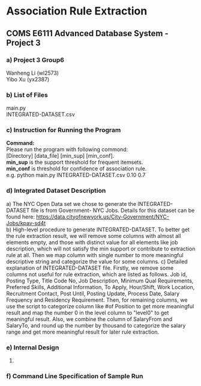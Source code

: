 # Association Rule Extraction
## COMS E6111 Advanced Database System - Project 3 
### a) Project 3 Group6
  Wanheng Li (wl2573)    
  Yibo Xu (yx2387)
### b) List of Files    
main.py   
INTEGRATED-DATASET.csv
### c) Instruction for Running the Program
**Command:**    
Please run the program with following commond:    
[Directory] [data_file] [min_sup] [min_conf].         
**min_sup** is the support threshold for frequent itemsets.    
**min_conf** is threshold for confidence of association rule.     
e.g. python main.py INTEGRATED-DATASET.csv 0.10 0.7
### d) Integrated Dataset Description        
a) The NYC Open Data set we chose to generate the INTEGRATED-DATASET file is from Government- NYC Jobs. Details for this dataset can be found here: https://data.cityofnewyork.us/City-Government/NYC-Jobs/kpav-sd4t        
b) High-level procedure to generate INTEGRATED-DATASET. To better get the rule extraction result, we will remove some columns with almost all elements empty, and those with distinct value for all elements like job description, which will not satisfy the min support or contribute to extraction rule at all. Then we map column with single number to more meaningful descriptive string and categorize the value for some columns.
c) Detailed explanation of INTEGRATED-DATASET file. Firstly, we remove some columns not useful for rule extraction, which are listed as follows. Job id, Posting Type, Title Code No, Job Description, Minimum Qual Requirements, Preferred Skills, Additional Information, To Apply, Hour/Shift, Work Location, Recruitment Contact, Post Until, Posting Update, Process Date, Salary Frequency and Residency Requirement. Then, for remaining columns, we use the script to categorize column like #of Position to get more meaningful result and map the number 0 in the level column to "level0" to get meaningful result. Also, we combine the column of SalaryFrom and SalaryTo, and round up the number by thousand to categorize the salary range and get more meaningful result for later rule extraction.
### e) Internal Design      
1. 
### f) Command Line Specification of Sample Run    
       
